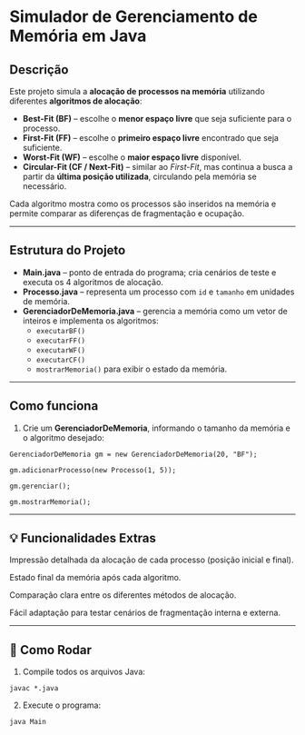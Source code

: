 # Simulador de Gerenciamento de Memória em Java

## Descrição

Este projeto simula a **alocação de processos na memória** utilizando diferentes **algoritmos de alocação**:

- **Best-Fit (BF)** – escolhe o **menor espaço livre** que seja suficiente para o processo.  
- **First-Fit (FF)** – escolhe o **primeiro espaço livre** encontrado que seja suficiente.  
- **Worst-Fit (WF)** – escolhe o **maior espaço livre** disponível.  
- **Circular-Fit (CF / Next-Fit)** – similar ao *First-Fit*, mas continua a busca a partir da **última posição utilizada**, circulando pela memória se necessário.  

Cada algoritmo mostra como os processos são inseridos na memória e permite comparar as diferenças de fragmentação e ocupação.  

---

## Estrutura do Projeto

- **Main.java** – ponto de entrada do programa; cria cenários de teste e executa os 4 algoritmos de alocação.  
- **Processo.java** – representa um processo com `id` e `tamanho` em unidades de memória.  
- **GerenciadorDeMemoria.java** – gerencia a memória como um vetor de inteiros e implementa os algoritmos:
  - `executarBF()`  
  - `executarFF()`  
  - `executarWF()`  
  - `executarCF()`  
  - `mostrarMemoria()` para exibir o estado da memória.  

---

## Como funciona

1. Crie um **GerenciadorDeMemoria**, informando o tamanho da memória e o algoritmo desejado:  

```
GerenciadorDeMemoria gm = new GerenciadorDeMemoria(20, "BF");
```

```
gm.adicionarProcesso(new Processo(1, 5));
```

```
gm.gerenciar();
```

```
gm.mostrarMemoria();
```

---

## 💡 Funcionalidades Extras

Impressão detalhada da alocação de cada processo (posição inicial e final).

Estado final da memória após cada algoritmo.

Comparação clara entre os diferentes métodos de alocação.

Fácil adaptação para testar cenários de fragmentação interna e externa.

---

## 🚀 Como Rodar

1) Compile todos os arquivos Java:

```
javac *.java

```
2) Execute o programa:

```
java Main
```